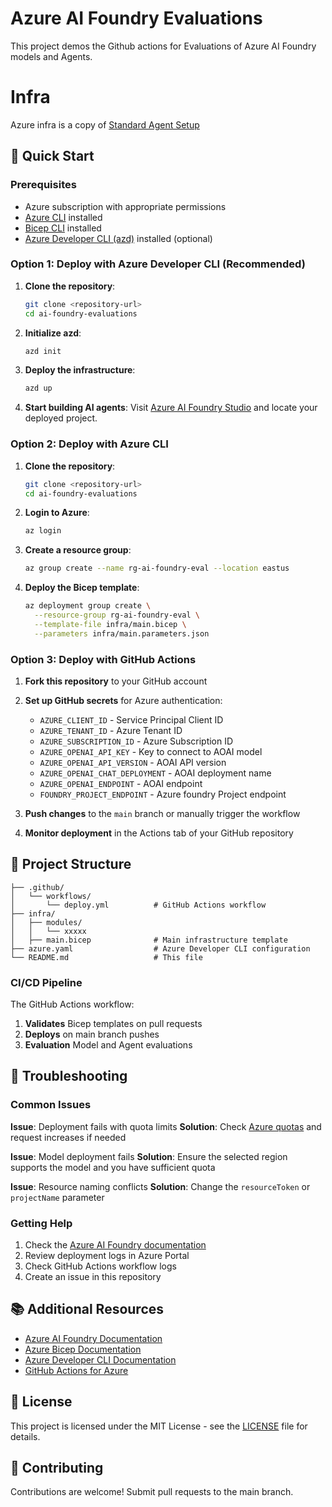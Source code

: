 # Azure AI Foundry Evaluations

This project demos the Github actions for Evaluations of Azure AI Foundry models and Agents.

# Infra
Azure infra is a copy of [Standard Agent Setup](https://github.com/azure-ai-foundry/foundry-samples/blob/main/samples/microsoft/infrastructure-setup/41-standard-agent-setup/README.md)


## 🚀 Quick Start

### Prerequisites

- Azure subscription with appropriate permissions
- [Azure CLI](https://docs.microsoft.com/en-us/cli/azure/install-azure-cli) installed
- [Bicep CLI](https://docs.microsoft.com/en-us/azure/azure-resource-manager/bicep/install) installed
- [Azure Developer CLI (azd)](https://docs.microsoft.com/en-us/azure/developer/azure-developer-cli/install-azd) installed (optional)

### Option 1: Deploy with Azure Developer CLI (Recommended)

1. **Clone the repository**:
   ```bash
   git clone <repository-url>
   cd ai-foundry-evaluations
   ```

2. **Initialize azd**:
   ```bash
   azd init
   ```

3. **Deploy the infrastructure**:
   ```bash
   azd up
   ```

4. **Start building AI agents**:
   Visit [Azure AI Foundry Studio](https://ai.azure.com) and locate your deployed project.

### Option 2: Deploy with Azure CLI

1. **Clone the repository**:
   ```bash
   git clone <repository-url>
   cd ai-foundry-evaluations
   ```

2. **Login to Azure**:
   ```bash
   az login
   ```

3. **Create a resource group**:
   ```bash
   az group create --name rg-ai-foundry-eval --location eastus
   ```

4. **Deploy the Bicep template**:
   ```bash
   az deployment group create \
     --resource-group rg-ai-foundry-eval \
     --template-file infra/main.bicep \
     --parameters infra/main.parameters.json
   ```

### Option 3: Deploy with GitHub Actions

1. **Fork this repository** to your GitHub account

2. **Set up GitHub secrets** for Azure authentication:
   - `AZURE_CLIENT_ID` - Service Principal Client ID
   - `AZURE_TENANT_ID` - Azure Tenant ID
   - `AZURE_SUBSCRIPTION_ID` - Azure Subscription ID
   - `AZURE_OPENAI_API_KEY` - Key to connect to AOAI model
   - `AZURE_OPENAI_API_VERSION` - AOAI API version
   - `AZURE_OPENAI_CHAT_DEPLOYMENT` - AOAI deployment name
   - `AZURE_OPENAI_ENDPOINT` - AOAI endpoint
   - `FOUNDRY_PROJECT_ENDPOINT` - Azure foundry Project endpoint

3. **Push changes** to the `main` branch or manually trigger the workflow

4. **Monitor deployment** in the Actions tab of your GitHub repository


## 📁 Project Structure

```
├── .github/
│   └── workflows/
│       └── deploy.yml          # GitHub Actions workflow
├── infra/
│   ├── modules/
│   │   └── xxxxx
│   ├── main.bicep              # Main infrastructure template
├── azure.yaml                  # Azure Developer CLI configuration
└── README.md                   # This file
```

### CI/CD Pipeline

The GitHub Actions workflow:

1. **Validates** Bicep templates on pull requests
2. **Deploys** on main branch pushes
3. **Evaluation** Model and Agent evaluations

## 🔧 Troubleshooting

### Common Issues

**Issue**: Deployment fails with quota limits
**Solution**: Check [Azure quotas](https://docs.microsoft.com/en-us/azure/azure-resource-manager/management/azure-subscription-service-limits) and request increases if needed

**Issue**: Model deployment fails
**Solution**: Ensure the selected region supports the model and you have sufficient quota

**Issue**: Resource naming conflicts
**Solution**: Change the `resourceToken` or `projectName` parameter

### Getting Help

1. Check the [Azure AI Foundry documentation](https://docs.microsoft.com/en-us/azure/ai-studio/)
2. Review deployment logs in Azure Portal
3. Check GitHub Actions workflow logs
4. Create an issue in this repository

## 📚 Additional Resources

- [Azure AI Foundry Documentation](https://docs.microsoft.com/en-us/azure/ai-studio/)
- [Azure Bicep Documentation](https://docs.microsoft.com/en-us/azure/azure-resource-manager/bicep/)
- [Azure Developer CLI Documentation](https://docs.microsoft.com/en-us/azure/developer/azure-developer-cli/)
- [GitHub Actions for Azure](https://docs.microsoft.com/en-us/azure/developer/github/)

## 📄 License

This project is licensed under the MIT License - see the [LICENSE](LICENSE) file for details.

## 🤝 Contributing

Contributions are welcome! Submit pull requests to the main branch.

